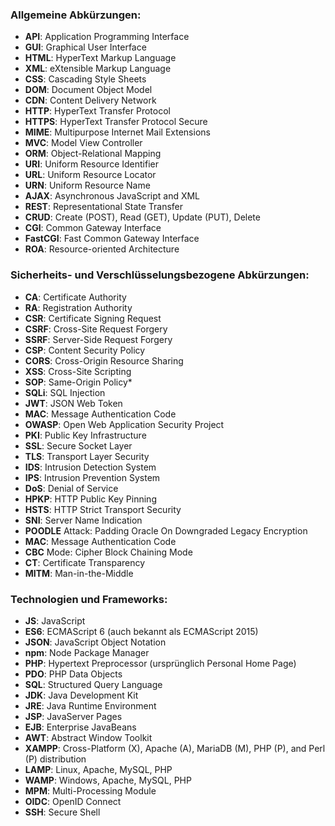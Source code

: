 ### Allgemeine Abkürzungen:

- **API**: Application Programming Interface
- **GUI**: Graphical User Interface
- **HTML**: HyperText Markup Language
- **XML**: eXtensible Markup Language
- **CSS**: Cascading Style Sheets
- **DOM**: Document Object Model
- **CDN**: Content Delivery Network
- **HTTP**: HyperText Transfer Protocol
- **HTTPS**: HyperText Transfer Protocol Secure
- **MIME**: Multipurpose Internet Mail Extensions
- **MVC**: Model View Controller
- **ORM**: Object-Relational Mapping
- **URI**: Uniform Resource Identifier
- **URL**: Uniform Resource Locator
- **URN**: Uniform Resource Name
- **AJAX**: Asynchronous JavaScript and XML
- **REST**: Representational State Transfer
- **CRUD**: Create (POST), Read (GET), Update (PUT), Delete
- **CGI**: Common Gateway Interface
- **FastCGI**: Fast Common Gateway Interface
- **ROA**: Resource-oriented Architecture
### Sicherheits- und Verschlüsselungsbezogene Abkürzungen:

- **CA**: Certificate Authority
- **RA**: Registration Authority
- **CSR**: Certificate Signing Request
- **CSRF**: Cross-Site Request Forgery
- **SSRF**: Server-Side Request Forgery
- **CSP**: Content Security Policy
- **CORS**: Cross-Origin Resource Sharing
- **XSS**: Cross-Site Scripting
- **SOP**: Same-Origin Policy*
- **SQLi**: SQL Injection
- **JWT**: JSON Web Token
- **MAC**: Message Authentication Code
- **OWASP**: Open Web Application Security Project
- **PKI**: Public Key Infrastructure
- **SSL**: Secure Socket Layer
- **TLS**: Transport Layer Security
- **IDS**: Intrusion Detection System
- **IPS**: Intrusion Prevention System
- **DoS**: Denial of Service
- **HPKP**: HTTP Public Key Pinning
- **HSTS**: HTTP Strict Transport Security
- **SNI**: Server Name Indication
- **POODLE** Attack: Padding Oracle On Downgraded Legacy Encryption
- **MAC**: Message Authentication Code
- **CBC** Mode: Cipher Block Chaining Mode
- **CT**: Certificate Transparency
- **MITM**: Man-in-the-Middle

### Technologien und Frameworks:

- **JS**: JavaScript
- **ES6**: ECMAScript 6 (auch bekannt als ECMAScript 2015)
- **JSON**: JavaScript Object Notation
- **npm**: Node Package Manager
- **PHP**: Hypertext Preprocessor (ursprünglich Personal Home Page)
- **PDO**: PHP Data Objects
- **SQL**: Structured Query Language
- **JDK**: Java Development Kit
- **JRE**: Java Runtime Environment
- **JSP**: JavaServer Pages
- **EJB**: Enterprise JavaBeans
- **AWT**: Abstract Window Toolkit
- **XAMPP**: Cross-Platform (X), Apache (A), MariaDB (M), PHP (P), and Perl (P) distribution
- **LAMP**: Linux, Apache, MySQL, PHP
- **WAMP**: Windows, Apache, MySQL, PHP
- **MPM**: Multi-Processing Module
- **OIDC**: OpenID Connect
- **SSH**: Secure Shell